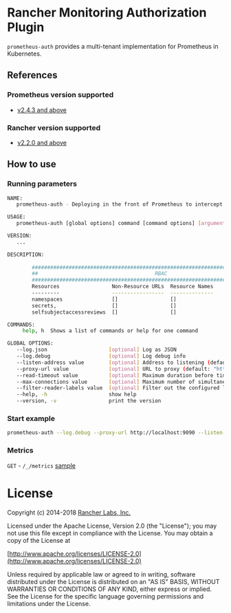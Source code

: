 # Rancher Monitoring Authorization Plugin

`prometheus-auth` provides a multi-tenant implementation for Prometheus in Kubernetes.

## References

### Prometheus version supported

- [v2.4.3 and above](https://github.com/prometheus/prometheus/releases/tag/v2.4.3)

### Rancher version supported

- [v2.2.0 and above](https://github.com/rancher/rancher/releases/tag/v2.2.0)

## How to use

### Running parameters

```bash
NAME:
   prometheus-auth - Deploying in the front of Prometheus to intercept and hijack the APIs

USAGE:
   prometheus-auth [global options] command [command options] [arguments...]

VERSION:
   ...

DESCRIPTION:
   
        ##################################################################################
        ##                                      RBAC                                    ##
        ##################################################################################
        Resources                 Non-Resource URLs  Resource Names       Verbs
        ---------                 -----------------  --------------       -----
        namespaces                []                 []                   [list,watch,get]
        secrets,                  []                 []                   [list,watch,get]
        selfsubjectaccessreviews  []                 []                   [create]

COMMANDS:
     help, h  Shows a list of commands or help for one command

GLOBAL OPTIONS:
   --log.json                    [optional] Log as JSON
   --log.debug                   [optional] Log debug info
   --listen-address value        [optional] Address to listening (default: ":9090")
   --proxy-url value             [optional] URL to proxy (default: "http://localhost:9999")
   --read-timeout value          [optional] Maximum duration before timing out read of the request, and closing idle connections (default: 5m0s)
   --max-connections value       [optional] Maximum number of simultaneous connections (default: 512)
   --filter-reader-labels value  [optional] Filter out the configured labels when calling '/api/v1/read'
   --help, -h                    show help
   --version, -v                 print the version

```

### Start example

```bash
prometheus-auth --log.debug --proxy-url http://localhost:9090 --listen-address :9090

```

### Metrics

`GET` - `/_/metrics` [sample](METRICS)

# License

Copyright (c) 2014-2018 [Rancher Labs, Inc.](http://rancher.com)

Licensed under the Apache License, Version 2.0 (the "License");
you may not use this file except in compliance with the License.
You may obtain a copy of the License at

[http://www.apache.org/licenses/LICENSE-2.0](http://www.apache.org/licenses/LICENSE-2.0)

Unless required by applicable law or agreed to in writing, software
distributed under the License is distributed on an "AS IS" BASIS,
WITHOUT WARRANTIES OR CONDITIONS OF ANY KIND, either express or implied.
See the License for the specific language governing permissions and
limitations under the License.